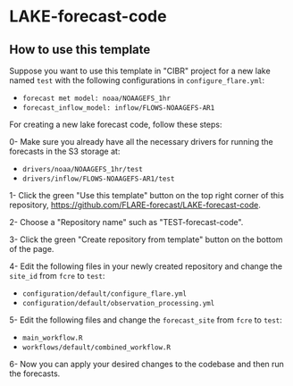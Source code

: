 # LAKE-forecast-code
## How to use this template

Suppose you want to use this template in "CIBR" project for a new lake named `test` with the following configurations in `configure_flare.yml`:
  - `forecast met model: noaa/NOAAGEFS_1hr`
  - ‍`forecast_inflow_model: inflow/FLOWS-NOAAGEFS-AR1‍‍`
  
For creating a new lake forecast code, follow these steps:

0- Make sure you already have all the necessary drivers for running the forecasts in the S3 storage at:
  - `drivers/noaa/NOAAGEFS_1hr/test`
  - `drivers/inflow/FLOWS-NOAAGEFS-AR1/test`

1- Click the green "Use this template" button on the top right corner of this repository, https://github.com/FLARE-forecast/LAKE-forecast-code.

2- Choose a "Repository name" such as "TEST-forecast-code".

3- Click the green "Create repository from template" button on the bottom of the page.

4- Edit the following files in your newly created repository and change the `site_id` from `fcre` to `test`:
  - `configuration/default/configure_flare.yml`
  - `configuration/default/observation_processing.yml`

5- Edit the following files and change the `forecast_site` from `fcre` to `test`:
  - `main_workflow.R`
  - `workflows/default/combined_workflow.R`

6- Now you can apply your desired changes to the codebase and then run the forecasts.
